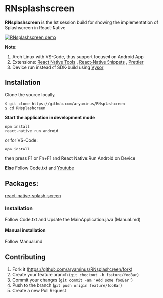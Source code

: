 # RNsplashscreen

**RNsplashscreen** is the 1st session build for showing the implementation of Splashscreen in React-Native

[![RNsplashscreen demo](https://imgur.com/a/59oMH)](http://www.youtube.com/watch?v=gC2iDVl4RRM)

**Note:**

1. Arch Linux with VS-Code, thus support focused on Android App
2. Extensions: <a href="https://marketplace.visualstudio.com/items?itemName=vsmobile.vscode-react-native" target="_blank">React Native Tools</a> , <a href="https://marketplace.visualstudio.com/items?itemName=EQuimper.react-native-react-redux" target="_blank">React-Native Snippets</a> , <a href="https://marketplace.visualstudio.com/items?itemName=esbenp.prettier-vscode" target="_blank">Prettier</a>
3. Device run instead of SDK-build using <a href="https://chrome.google.com/webstore/detail/vysor/gidgenkbbabolejbgbpnhbimgjbffefm" target="_blank">Vysor</a>

## Installation

Clone the source locally:
```
$ git clone https://github.com/aryaminus/RNsplashcreen
$ cd RNsplashcreen
```

**Start the application in development mode**
```
npm install
react-native run android
```
or for VS-Code:
```
npm install
```
then press F1 or Fn+F1 and React Native:Run Android on Device 

**Else**
Follow Code.txt and <a href="https://youtu.be/rCWojb0frwc" target="_blank">Youtube</a>

## Packages:
<a href="https://github.com/crazycodeboy/react-native-splash-screen" target="_blank">react-native-splash-screen</a>

### Installation
Follow Code.txt and Update the MainApplication.java (Manual.md)

#### Manual installation  

Follow Manual.md

## Contributing

1. Fork it (<https://github.com/aryaminus/RNsplashcreen/fork>)
2. Create your feature branch (`git checkout -b feature/fooBar`)
3. Commit your changes (`git commit -am 'Add some fooBar'`)
4. Push to the branch (`git push origin feature/fooBar`)
5. Create a new Pull Request


